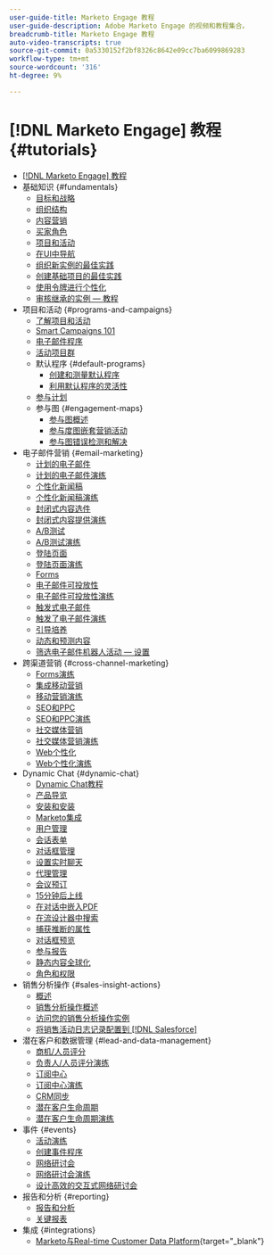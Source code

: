 ```yaml
---
user-guide-title: Marketo Engage 教程
user-guide-description: Adobe Marketo Engage 的视频和教程集合。
breadcrumb-title: Marketo Engage 教程
auto-video-transcripts: true
source-git-commit: 0a5330152f2bf8326c8642e09cc7ba6099869283
workflow-type: tm+mt
source-wordcount: '316'
ht-degree: 9%

---
```



# [!DNL Marketo Engage] 教程 {#tutorials}

+ [[!DNL Marketo Engage] 教程](/help/_marketo-main/overview.md)
+ 基础知识 {#fundamentals}
   + [目标和战略](/help/fundamentals/goals-and-strategy-learn.md)
   + [组织结构](/help/fundamentals/organizational-structure-learn.md)
   + [内容营销](/help/fundamentals/content-marketing-learn.md)
   + [买家角色](/help/fundamentals/buyer-personas-learn.md)
   + [项目和活动](/help/fundamentals/programs-and-campaigns.md)
   + [在UI中导航](/help/fundamentals/ui-navigation.md)
   + [组织新实例的最佳实践](/help/fundamentals/best-practices-to-organize-a-new-instance.md)
   + [创建基础项目的最佳实践](/help/fundamentals/best-practices-for-creating-foundational-programs.md)
   + [使用令牌进行个性化](/help/personalization/personalize-with-tokens.md)
   + [审核继承的实例 — 教程](https://experienceleague.adobe.com/docs/marketo-learn/auditing-an-inherited-instance/overview.html)
+ 项目和活动 {#programs-and-campaigns}
   + [了解项目和活动](/help/programs/understanding-programs-and-campaigns.md)
   + [Smart Campaigns 101](/help/campaigns/smart-campaigns-101.md)
   + [电子邮件程序](/help/programs/email-programs.md)
   + [活动项目群](/help/programs/event-programs.md)
   + 默认程序 {#default-programs}
      + [创建和测量默认程序](/help/programs/create-and-measure-default-programs.md)
      + [利用默认程序的灵活性](/help/programs/leverage-the-flexibility-of-default-programs.md)
   + [参与计划](/help/programs/engagement-programs.md)
   + 参与图 {#engagement-maps}
      + [参与图概述](/help/engagement-maps/engagement-map-overview.md)
      + [参与度图嵌套营销活动](/help/engagement-maps/engagement-map-nested-campaign.md)
      + [参与图错误检测和解决](/help/engagement-maps/engagement-map-error-detection-and-resolution.md)
+ 电子邮件营销 {#email-marketing}
   + [计划的电子邮件](/help/email-marketing/scheduled-email-learn.md)
   + [计划的电子邮件演练](/help/email-marketing/scheduled-email-watch.md)
   + [个性化新闻稿](/help/email-marketing/personalized-newsletter-learn.md)
   + [个性化新闻稿演练](/help/email-marketing/personalized-newsletter-watch.md)
   + [封闭式内容选件](/help/email-marketing/gated-content-offer-learn.md)
   + [封闭式内容提供演练](/help/email-marketing/gated-content-offer-watch.md)
   + [A/B测试](/help/email-marketing/ab-testing-learn.md)
   + [A/B测试演练](/help/email-marketing/ab-testing-watch.md)
   + [登陆页面](/help/email-marketing/landing-pages-learn.md)
   + [登陆页面演练](/help/email-marketing/landing-pages-watch.md)
   + [Forms](/help/email-marketing/forms-learn.md)
   + [电子邮件可投放性](/help/email-marketing/email-deliverability-learn.md)
   + [电子邮件可投放性演练](/help/email-marketing/email-deliverability-watch.md)
   + [触发式电子邮件](/help/email-marketing/triggered-email-learn.md)
   + [触发了电子邮件演练](/help/email-marketing/triggered-email-watch.md)
   + [引导培养](/help/email-marketing/lead-nuturing-learn.md)
   + [动态和预测内容](/help/email-marketing/dynamic-and-predictive-content-learn.md)
   + [筛选电子邮件机器人活动 — 设置](/help/filtering-email-bot-activities/setup.md)
+ 跨渠道营销 {#cross-channel-marketing}
   + [Forms演练](/help/email-marketing/forms-watch.md)
   + [集成移动营销](/help/cross-channel-marketing/mobile-marketing-learn.md)
   + [移动营销演练](/help/cross-channel-marketing/mobile-marketing-watch.md)
   + [SEO和PPC](/help/cross-channel-marketing/seo-and-ppc-learn.md)
   + [SEO和PPC演练](/help/cross-channel-marketing/seo-and-ppc-watch.md)
   + [社交媒体营销](/help/cross-channel-marketing/social-marketing-learn.md)
   + [社交媒体营销演练](/help/cross-channel-marketing/social-marketing-watch.md)
   + [Web个性化](/help/cross-channel-marketing/web-personalization-learn.md)
   + [Web个性化演练](/help/cross-channel-marketing/web-personalization-watch.md)
+ Dynamic Chat {#dynamic-chat}
   + [Dynamic Chat教程](/help/dynamic-chat/dynamic-chat-overview.md)
   + [产品导览](/help/dynamic-chat/product-tour.md)
   + [安装和安装](/help/dynamic-chat/setup.md)
   + [Marketo集成](/help/dynamic-chat/marketo-integration.md)
   + [用户管理](/help/dynamic-chat/user-management.md)
   + [会话表单](/help/dynamic-chat/conversational-forms.md)
   + [对话框管理](/help/dynamic-chat/dialogue-management.md)
   + [设置实时聊天](/help/dynamic-chat/set-up-live-chat.md)
   + [代理管理](/help/dynamic-chat/agent-management.md)
   + [会议预订](/help/dynamic-chat/meeting-booking.md)
   + [15分钟后上线](/help/dynamic-chat/go-live-in-15-minutes.md)
   + [在对话中嵌入PDF](/help/dynamic-chat/document-cloud-integration.md)
   + [在流设计器中搜索](/help/dynamic-chat/search-in-stream-designer.md)
   + [捕获推断的属性](/help/dynamic-chat/capture-inferred-attributes.md)
   + [对话框预览](/help/dynamic-chat/dialogue-preview.md)
   + [参与报告](/help/dynamic-chat/engagement-report.md)
   + [静态内容全球化](/help/dynamic-chat/globalization-of-static-content.md)
   + [角色和权限](/help/dynamic-chat/roles-and-permissions.md)
+ 销售分析操作 {#sales-insight-actions}
   + [概述](/help/sales-insight-actions/overview.md)
   + [销售分析操作概述](/help/sales-insight-actions/sales-insight-actions-overview.md)
   + [访问您的销售分析操作实例](/help/sales-insight-actions/accessing-your-sales-insight-actions-instance.md)
   + [将销售活动日志记录配置到 [!DNL Salesforce]](/help/sales-insight-actions/configure-sales-activity-logging-to-salesforce.md)
+ 潜在客户和数据管理 {#lead-and-data-management}
   + [商机/人员评分](/help/lead-and-data-management/lead-scoring-learn.md)
   + [负责人/人员评分演练](/help/lead-and-data-management/lead-scoring-watch.md)
   + [订阅中心](/help/lead-and-data-management/subscription-center-learn.md)
   + [订阅中心演练](/help/lead-and-data-management/subscription-center-watch.md)
   + [CRM同步](/help/lead-and-data-management/crm-sync-learn.md)
   + [潜在客户生命周期](/help/lead-and-data-management/lead-lifecycle-learn.md)
   + [潜在客户生命周期演练](/help/lead-and-data-management/lead-lifecycle-watch.md)
+ 事件 {#events}
   + [活动演练](/help/events/events-watch.md)
   + [创建事件程序](/help/events/events-learn.md)
   + [网络研讨会](/help/events/webinar-learn.md)
   + [网络研讨会演练](/help/events/webinar-watch.md)
   + [设计高效的交互式网络研讨会](/help/events/design-an-effective-interactive-webinar.md)
+ 报告和分析 {#reporting}
   + [报告和分析](/help/reporting/reporting-and-analytics.md)
   + [关键报表](/help/reporting/key-reports.md)
+ 集成 {#integrations}
   + [Marketo与Real-time Customer Data Platform](https://experienceleague.adobe.com/docs/platform-learn/tutorials/sources/ingest-data-from-marketo.html){target="_blank"}
